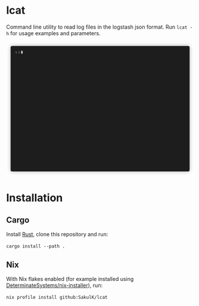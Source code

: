 # lcat
Command line utility to read log files in the logstash json format. Run `lcat -h` for usage examples and parameters.

![](demo.gif)

# Installation
## Cargo
Install [Rust](https://rustup.rs/), clone this repository and run:

`cargo install --path .`

## Nix
With Nix flakes enabled (for example installed using [DeterminateSystems/nix-installer](https://github.com/DeterminateSystems/nix-installer)), run:

`nix profile install github:SakulK/lcat`
